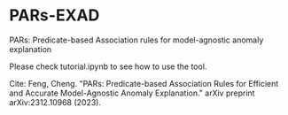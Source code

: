 # PARs-EXAD


PARs: Predicate-based Association rules for model-agnostic anomaly explanation


Please check tutorial.ipynb to see how to use the tool.


Cite: Feng, Cheng. "PARs: Predicate-based Association Rules for Efficient and Accurate Model-Agnostic Anomaly Explanation." arXiv preprint arXiv:2312.10968 (2023).
